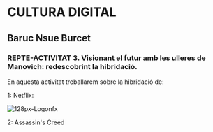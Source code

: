 # CULTURA DIGITAL
## Baruc Nsue Burcet
### REPTE-ACTIVITAT 3. Visionant el futur amb les ulleres de Manovich: redescobrint la hibridació.

En aquesta activitat treballarem sobre la hibridació de:

1: Netflix: 

![128px-Logonfx](https://user-images.githubusercontent.com/104514520/166965356-168bf9d7-e41f-4407-b3fc-58c95816d080.png)

2: Assassin's Creed

